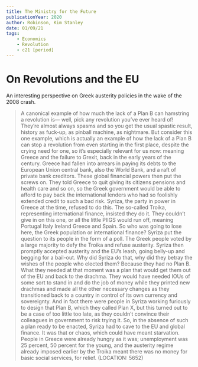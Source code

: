 ```yaml
---
title: The Ministry for the Future
publicationYear: 2020
author: Robinson, Kim Stanley
date: 01/09/21
tags:
    - Economics
    - Revolution
    - c21 [period]
---
```


# On Revolutions and the EU

An interesting perspective on Greek austerity policies in the wake of the 2008 crash.

> A canonical example of how much the lack of a Plan B can hamstring a revolution is— well, pick any revolution you’ve ever heard of! They’re almost always spasms and so you get the usual spastic result, history as fuck-up, as pinball machine, as nightmare. But consider this one example, which is actually an example of how the lack of a Plan B can stop a revolution from even starting in the first place, despite the crying need for one, so it’s especially relevant for us now: meaning Greece and the failure to Grexit, back in the early years of the century. Greece had fallen into arrears in paying its debts to the European Union central bank, also the World Bank, and a raft of private bank creditors. These global financial powers then put the screws on. They told Greece to quit giving its citizens pensions and health care and so on, so the Greek government would be able to afford to pay back the international lenders who had so foolishly extended credit to such a bad risk. Syriza, the party in power in Greece at the time, refused to do this. The so-called Troika, representing international finance, insisted they do it. They couldn’t give in on this one, or all the little PIIGS would run off, meaning Portugal Italy Ireland Greece and Spain. So who was going to lose here, the Greek population or international finance? Syriza put the question to its people in the form of a poll. The Greek people voted by a large majority to defy the Troika and refuse austerity. Syriza then promptly accepted austerity and the EU’s leash, going belly-up and begging for a bail-out. Why did Syriza do that, why did they betray the wishes of the people who elected them? Because they had no Plan B. What they needed at that moment was a plan that would get them out of the EU and back to the drachma. They would have needed IOUs of some sort to stand in and do the job of money while they printed new drachmas and made all the other necessary changes as they transitioned back to a country in control of its own currency and sovereignty. And in fact there were people in Syriza working furiously to design that Plan B, which they called Plan X, but this turned out to be a case of too little too late, as they couldn’t convince their colleagues in government to risk trying it. So, in the absence of such a plan ready to be enacted, Syriza had to cave to the EU and global finance. It was that or chaos, which could have meant starvation. People in Greece were already hungry as it was; unemployment was 25 percent, 50 percent for the young, and the austerity regime already imposed earlier by the Troika meant there was no money for basic social services, for relief. (LOCATION: 5652)

